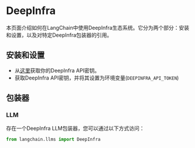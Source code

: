 # DeepInfra

本页面介绍如何在LangChain中使用DeepInfra生态系统。它分为两个部分：安装和设置，以及对特定DeepInfra包装器的引用。

## 安装和设置
- 从[这里](https://deepinfra.com/)获取你的DeepInfra API密钥。
- 获取DeepInfra API密钥，并将其设置为环境变量(`DEEPINFRA_API_TOKEN`)

## 包装器

### LLM

存在一个DeepInfra LLM包装器，您可以通过以下方式访问：
```python
from langchain.llms import DeepInfra
```

